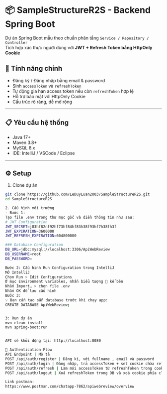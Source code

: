 # 📦 SampleStructureR2S - Backend Spring Boot

Dự án Spring Boot mẫu theo chuẩn phân tầng `Service / Repository / Controller`  
Tích hợp xác thực người dùng với **JWT + Refresh Token bằng HttpOnly Cookie**

## 🚀 Tính năng chính

- Đăng ký / Đăng nhập bằng email & password
- Sinh `accessToken` và `refreshToken`
- Tự động gia hạn access token nếu còn `refreshToken` hợp lệ
- Hỗ trợ bảo mật với HttpOnly Cookie
- Cấu trúc rõ ràng, dễ mở rộng

---

## 📋 Yêu cầu hệ thống

- Java 17+
- Maven 3.8+
- MySQL 8.x
- IDE: IntelliJ / VSCode / Eclipse
---
## ⚙️ Setup

1. Clone dự án 
```bash
git clone https://github.com/LeDuyLuan2003/SampleStructureR2S.git
cd SampleStructureR2S

2. Cấu hình môi trường
- Bước 1:
Tạo file .env trong thư mục gốc và điền thông tin như sau:
# JWT Configuration
JWT_SECRET=j83hf82nf92hf73hf84hf83h38f93hf7h38fh3f
JWT_EXPIRATION=3600000
JWT_REFRESH_EXPIRATION=604800000

### Database Configuration
DB_URL=jdbc:mysql://localhost:3306/ApiWebReview
DB_USERNAME=root
DB_PASSWORD=

Bước 2: Cấu hình Run Configuration trong IntelliJ
Mở IntelliJ
Chọn Run > Edit Configurations
Ở mục Environment variables, nhấn biểu tượng 📄 kế bên
Nhấn Import… > chọn file .env
Nhấn OK để lưu cấu hình
Bước 3:
💡 Bạn cần tạo sẵn database trước khi chạy app:
CREATE DATABASE ApiWebReview;


3: Run dự án
mvn clean install
mvn spring-boot:run


API sẽ khởi động tại: http://localhost:8080

🔐 Authentication Flow
API Endpoint | Mô tả
POST /api/auth/register | Đăng kí, với fullname , email và password
POST /api/auth/login | Đăng nhập, trả accessToken + set cookie chứa refreshToken
POST /api/auth/refresh | Làm mới accessToken từ refreshToken trong cookie
POST /api/auth/logout | Xoá refreshToken trong DB và xoá cookie phía client

Link postman:
https://www.postman.com/chatapp-7862/apiwebreview/overview
